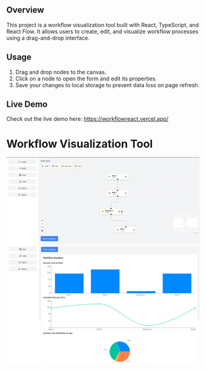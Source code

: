 ## Overview

This project is a workflow visualization tool built with React, TypeScript, and React Flow. It allows users to create, edit, and visualize workflow processes using a drag-and-drop interface.

## Usage

1. Drag and drop nodes to the canvas.
2. Click on a node to open the form and edit its properties.
3. Save your changes to local storage to prevent data loss on page refresh.

## Live Demo

Check out the live demo here: https://workflowreact.vercel.app/

# Workflow Visualization Tool

![Image](public/images/image.png)
![Graph](public/images/image-3.png)
![Pie](public/images/image-4.png)
